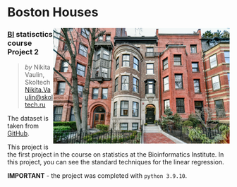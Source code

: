 # Boston Houses


<a href='https://raw.githubusercontent.com/selva86/datasets/master/BostonHousing.csv'><img src="./pictures/houses.jpg" align="right" width="400" ></a>


### [BI](https://bioinf.me/) statisctics course Project 2
> *by* Nikita Vaulin, Skoltech <br />
> Nikita.Vaulin@skoltech.ru

The dataset is taken from [GitHub](https://raw.githubusercontent.com/selva86/datasets/master/BostonHousing.csv).

This project is the first project in the course on statistics at the Bioinformatics Institute. 
In this project, you can see the standard techniques for the linear regression.

 **IMPORTANT** - the project was completed with `python 3.9.10`. 


